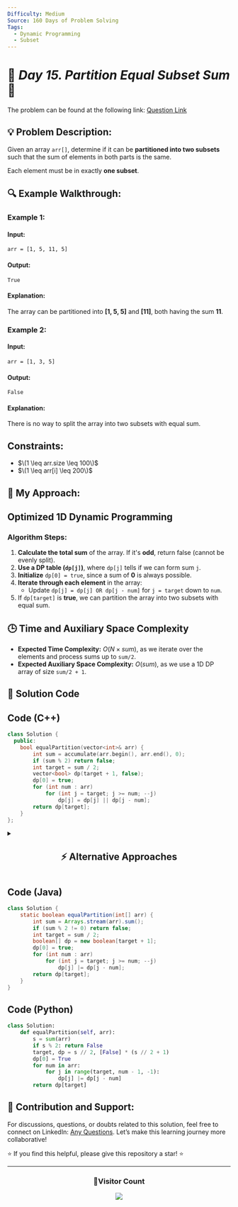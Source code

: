```yaml
---
Difficulty: Medium
Source: 160 Days of Problem Solving
Tags:
  - Dynamic Programming
  - Subset
---
```


# 🚀 _Day 15. Partition Equal Subset Sum_ 🧠

The problem can be found at the following link: [Question Link](https://www.geeksforgeeks.org/batch/gfg-160-problems/track/dynamic-programming-gfg-160/problem/subset-sum-problem2014)

## 💡 **Problem Description:**

Given an array `arr[]`, determine if it can be **partitioned into two subsets** such that the sum of elements in both parts is the same.

Each element must be in exactly **one subset**.

## 🔍 **Example Walkthrough:**

### **Example 1:**

#### **Input:**

```
arr = [1, 5, 11, 5]
```

#### **Output:**

```
True
```

#### **Explanation:**

The array can be partitioned into **[1, 5, 5]** and **[11]**, both having the sum **11**.

### **Example 2:**

#### **Input:**

```
arr = [1, 3, 5]
```

#### **Output:**

```
False
```

#### **Explanation:**

There is no way to split the array into two subsets with equal sum.

## **Constraints:**

- $\(1 \leq arr.size \leq 100\)$
- $\(1 \leq arr[i] \leq 200\)$

## 🎯 **My Approach:**

## **Optimized 1D Dynamic Programming**

### **Algorithm Steps:**

1. **Calculate the total sum** of the array. If it's **odd**, return false (cannot be evenly split).
2. **Use a DP table (`dp[j]`)**, where `dp[j]` tells if we can form sum `j`.
3. **Initialize** `dp[0] = true`, since a sum of **0** is always possible.
4. **Iterate through each element** in the array:
   - Update `dp[j] = dp[j] OR dp[j - num]` for `j = target` down to `num`.
5. If `dp[target]` is **true**, we can partition the array into two subsets with equal sum.

## 🕒 **Time and Auxiliary Space Complexity**

- **Expected Time Complexity:** $O(N \times sum)$, as we iterate over the elements and process sums up to `sum/2`.
- **Expected Auxiliary Space Complexity:** $O(sum)$, as we use a 1D DP array of size `sum/2 + 1`.

## 📝 **Solution Code**

## **Code (C++)**

```cpp
class Solution {
  public:
    bool equalPartition(vector<int>& arr) {
        int sum = accumulate(arr.begin(), arr.end(), 0);
        if (sum % 2) return false;
        int target = sum / 2;
        vector<bool> dp(target + 1, false);
        dp[0] = true;
        for (int num : arr)
            for (int j = target; j >= num; --j)
                dp[j] = dp[j] || dp[j - num];
        return dp[target];
    }
};
```

<details>
<summary><h2 align="center">⚡ Alternative Approaches</h2></summary>

## **2️⃣ Dynamic Programming (O(N×sum) Time, O(N×sum) Space) — 2D DP**

### **Algorithm Steps:**

1. Use a **2D DP table**, where `dp[i][j]` represents whether a subset with sum `j` can be formed using the first `i` elements.
2. **Base Case:**
   - `dp[0][0] = true` (sum 0 can be formed with zero elements).
   - `dp[i][0] = true` for all `i` (sum 0 is always achievable).
3. **Recurrence Relation:**  
   $\[
   dp[i][j] = dp[i-1][j] \quad \text{(exclude element)}
   $\]
   If `arr[i-1] ≤ j`, then:
   $\[
   dp[i][j] = dp[i-1][j] \text{ OR } dp[i-1][j - arr[i-1]]
   $\]
   (include element if possible).

```cpp
class Solution {
  public:
    bool equalPartition(vector<int>& arr) {
        int sum = accumulate(arr.begin(), arr.end(), 0);
        if (sum % 2) return false;
        int target = sum / 2;
        int n = arr.size();
        vector<vector<bool>> dp(n + 1, vector<bool>(target + 1, false));
        for (int i = 0; i <= n; i++) dp[i][0] = true;

        for (int i = 1; i <= n; i++) {
            for (int j = 1; j <= target; j++) {
                dp[i][j] = dp[i-1][j];
                if (j >= arr[i-1]) dp[i][j] = dp[i][j] || dp[i-1][j - arr[i-1]];
            }
        }
        return dp[n][target];
    }
};
```

✅ **Time Complexity:** `O(N × sum)`  
✅ **Space Complexity:** `O(N × sum)`

## **3️⃣ Recursive + Memoization (O(N×sum) Time, O(N×sum) Space)**

### **Algorithm Steps:**

1. Define a **recursive function** `canPartition(i, target)` that checks if a subset of `arr[0...i]` sums up to `target`.
2. **Base Cases:**
   - If `target == 0`, return `true`.
   - If `i < 0` or `target < 0`, return `false`.
3. **Recurrence Relation:**
   - Exclude `arr[i]`: `canPartition(i - 1, target)`.
   - Include `arr[i]` if `arr[i] ≤ target`: `canPartition(i - 1, target - arr[i])`.
4. **Use Memoization (`dp[i][target]`)** to avoid redundant calculations.

```cpp
class Solution {
  public:
    vector<vector<int>> dp;
    bool solve(vector<int>& arr, int i, int target) {
        if (target == 0) return true;
        if (i < 0 || target < 0) return false;
        if (dp[i][target] != -1) return dp[i][target];
        return dp[i][target] = solve(arr, i - 1, target) || solve(arr, i - 1, target - arr[i]);
    }

    bool equalPartition(vector<int>& arr) {
        int sum = accumulate(arr.begin(), arr.end(), 0);
        if (sum % 2) return false;
        int target = sum / 2, n = arr.size();
        dp.assign(n, vector<int>(target + 1, -1));
        return solve(arr, n - 1, target);
    }
};
```

✅ **Time Complexity:** `O(N × sum)`  
✅ **Space Complexity:** `O(N × sum) (recursion stack)`

## **Comparison of Approaches**

| **Approach**                | ⏱️ **Time Complexity** | 🗂️ **Space Complexity** | ✅ **Pros**                   | ⚠️ **Cons**               |
| --------------------------- | ---------------------- | ----------------------- | ----------------------------- | ------------------------- |
| **1D DP (Space Optimized)** | 🟡 `O(N × sum)`        | 🟢 `O(sum/2)`           | Best space-efficient solution | Requires careful indexing |
| **2D DP (Tabulation)**      | 🟡 `O(N × sum)`        | 🔴 `O(N × sum)`         | Intuitive approach            | High space usage          |
| **Recursive + Memoization** | 🟡 `O(N × sum)`        | 🔴 `O(N × sum)`         | Natural recursion flow        | Stack overhead            |

✅ **Best Choice?**

- **If optimizing space:** Use **1D DP (Space-Optimized)**.
- **If space is not a concern:** Use **2D DP (Tabulation)** for easier understanding.
- **For recursion lovers:** Use **Recursive + Memoization**.

</details>

## **Code (Java)**

```java
class Solution {
    static boolean equalPartition(int[] arr) {
        int sum = Arrays.stream(arr).sum();
        if (sum % 2 != 0) return false;
        int target = sum / 2;
        boolean[] dp = new boolean[target + 1];
        dp[0] = true;
        for (int num : arr)
            for (int j = target; j >= num; --j)
                dp[j] |= dp[j - num];
        return dp[target];
    }
}
```

## **Code (Python)**

```python
class Solution:
    def equalPartition(self, arr):
        s = sum(arr)
        if s % 2: return False
        target, dp = s // 2, [False] * (s // 2 + 1)
        dp[0] = True
        for num in arr:
            for j in range(target, num - 1, -1):
                dp[j] |= dp[j - num]
        return dp[target]
```

## 🎯 **Contribution and Support:**

For discussions, questions, or doubts related to this solution, feel free to connect on LinkedIn: [Any Questions](https://www.linkedin.com/in/patel-hetkumar-sandipbhai-8b110525a/). Let’s make this learning journey more collaborative!

⭐ If you find this helpful, please give this repository a star! ⭐

---

<div align="center">
  <h3><b>📍Visitor Count</b></h3>
</div>

<p align="center">
  <img src="https://visitor-badge.laobi.icu/badge?page_id=Hunterdii.GeeksforGeeks-POTD" />
</p>
